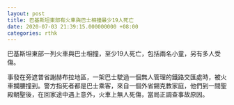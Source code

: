 ```yaml
---
layout: post
title: 巴基斯坦東部有火車與巴士相撞最少19人死亡
date: 2020-07-03 21:39:15.000000000 +08:00
categories: rthk
---
```


巴基斯坦東部一列火車與巴士相撞，至少19人死亡，包括兩名小童，另有多人受傷。

事發在旁遮普省謝赫布拉地區，一架巴士駛過一個無人管理的鐵路交匯處時，被火車攔腰撞到。警方指死者都是巴士乘客，來自一個外省錫克教家庭，他們到一間聖殿朝聖後，在回家途中遇上意外，火車上無人死傷，當局正調查事故原因。
